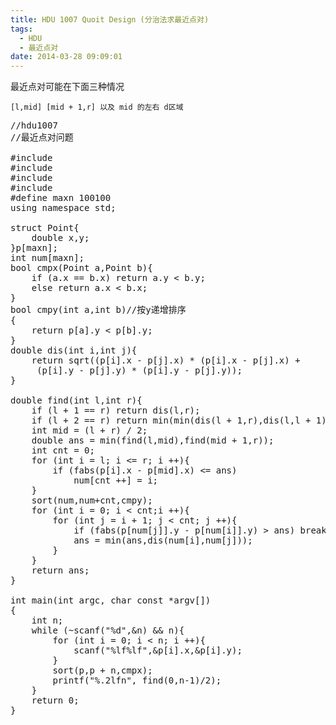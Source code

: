 ```yaml
---
title: HDU 1007 Quoit Design (分治法求最近点对)
tags:
  - HDU
  - 最近点对
date: 2014-03-28 09:09:01
---
```


最近点对可能在下面三种情况

	[l,mid] [mid + 1,r] 以及 mid 的左右 d区域

	 

<pre class="brush:cpp">
//hdu1007
//最近点对问题

#include <iostream>
#include <algorithm>
#include <cstdio>
#include <cmath>
#define maxn 100100
using namespace std;

struct Point{
	double x,y;
}p[maxn];
int num[maxn];
bool cmpx(Point a,Point b){
	if (a.x == b.x) return a.y < b.y;
	else return a.x < b.x;
}
bool cmpy(int a,int b)//按y递增排序
{
    return p[a].y < p[b].y;
}
double dis(int i,int j){
	return sqrt((p[i].x - p[j].x) * (p[i].x - p[j].x) +
	 (p[i].y - p[j].y) * (p[i].y - p[j].y));
}

double find(int l,int r){
	if (l + 1 == r) return dis(l,r);
	if (l + 2 == r) return min(min(dis(l + 1,r),dis(l,l + 1)),dis(l,r));
	int mid = (l + r) / 2;
	double ans = min(find(l,mid),find(mid + 1,r));
	int cnt = 0;
	for (int i = l; i <= r; i ++){
		if (fabs(p[i].x - p[mid].x) <= ans)
			num[cnt ++] = i;
	}
	sort(num,num+cnt,cmpy);
	for (int i = 0; i < cnt;i ++){
		for (int j = i + 1; j < cnt; j ++){
			if (fabs(p[num[j]].y - p[num[i]].y) > ans) break;
			ans = min(ans,dis(num[i],num[j]));
		}
	}
	return ans;
}

int main(int argc, char const *argv[])
{
	int n;
	while (~scanf("%d",&n) && n){
		for (int i = 0; i < n; i ++){
			scanf("%lf%lf",&p[i].x,&p[i].y);
		}
		sort(p,p + n,cmpx);
		printf("%.2lfn", find(0,n-1)/2);
	}		
	return 0;
}</pre>

	 